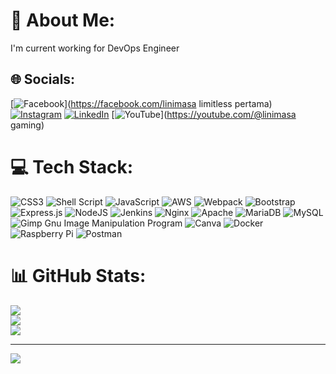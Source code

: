 # 💫 About Me:
I'm current working for DevOps Engineer


## 🌐 Socials:
[![Facebook](https://img.shields.io/badge/Facebook-%231877F2.svg?logo=Facebook&logoColor=white)](https://facebook.com/linimasa limitless pertama) [![Instagram](https://img.shields.io/badge/Instagram-%23E4405F.svg?logo=Instagram&logoColor=white)](https://instagram.com/akhm_dhdi) [![LinkedIn](https://img.shields.io/badge/LinkedIn-%230077B5.svg?logo=linkedin&logoColor=white)](https://linkedin.com/in/akhmad-nurhadi-7615b5244) [![YouTube](https://img.shields.io/badge/YouTube-%23FF0000.svg?logo=YouTube&logoColor=white)](https://youtube.com/@linimasa gaming) 

# 💻 Tech Stack:
![CSS3](https://img.shields.io/badge/css3-%231572B6.svg?style=for-the-badge&logo=css3&logoColor=white) ![Shell Script](https://img.shields.io/badge/shell_script-%23121011.svg?style=for-the-badge&logo=gnu-bash&logoColor=white) ![JavaScript](https://img.shields.io/badge/javascript-%23323330.svg?style=for-the-badge&logo=javascript&logoColor=%23F7DF1E) ![AWS](https://img.shields.io/badge/AWS-%23FF9900.svg?style=for-the-badge&logo=amazon-aws&logoColor=white) ![Webpack](https://img.shields.io/badge/webpack-%238DD6F9.svg?style=for-the-badge&logo=webpack&logoColor=black) ![Bootstrap](https://img.shields.io/badge/bootstrap-%23563D7C.svg?style=for-the-badge&logo=bootstrap&logoColor=white) ![Express.js](https://img.shields.io/badge/express.js-%23404d59.svg?style=for-the-badge&logo=express&logoColor=%2361DAFB) ![NodeJS](https://img.shields.io/badge/node.js-6DA55F?style=for-the-badge&logo=node.js&logoColor=white) ![Jenkins](https://img.shields.io/badge/jenkins-%232C5263.svg?style=for-the-badge&logo=jenkins&logoColor=white) ![Nginx](https://img.shields.io/badge/nginx-%23009639.svg?style=for-the-badge&logo=nginx&logoColor=white) ![Apache](https://img.shields.io/badge/apache-%23D42029.svg?style=for-the-badge&logo=apache&logoColor=white) ![MariaDB](https://img.shields.io/badge/MariaDB-003545?style=for-the-badge&logo=mariadb&logoColor=white) ![MySQL](https://img.shields.io/badge/mysql-%2300f.svg?style=for-the-badge&logo=mysql&logoColor=white) ![Gimp Gnu Image Manipulation Program](https://img.shields.io/badge/Gimp-657D8B?style=for-the-badge&logo=gimp&logoColor=FFFFFF) ![Canva](https://img.shields.io/badge/Canva-%2300C4CC.svg?style=for-the-badge&logo=Canva&logoColor=white) ![Docker](https://img.shields.io/badge/docker-%230db7ed.svg?style=for-the-badge&logo=docker&logoColor=white) ![Raspberry Pi](https://img.shields.io/badge/-RaspberryPi-C51A4A?style=for-the-badge&logo=Raspberry-Pi) ![Postman](https://img.shields.io/badge/Postman-FF6C37?style=for-the-badge&logo=postman&logoColor=white)
# 📊 GitHub Stats:
![](https://github-readme-stats.vercel.app/api?username=linimasakini&theme=blueberry&hide_border=false&include_all_commits=false&count_private=false)<br/>
![](https://github-readme-streak-stats.herokuapp.com/?user=linimasakini&theme=blueberry&hide_border=false)<br/>
![](https://github-readme-stats.vercel.app/api/top-langs/?username=linimasakini&theme=blueberry&hide_border=false&include_all_commits=false&count_private=false&layout=compact)

---
[![](https://visitcount.itsvg.in/api?id=linimasakini&icon=5&color=1)](https://visitcount.itsvg.in)

<!-- Proudly created with GPRM ( https://gprm.itsvg.in ) -->
